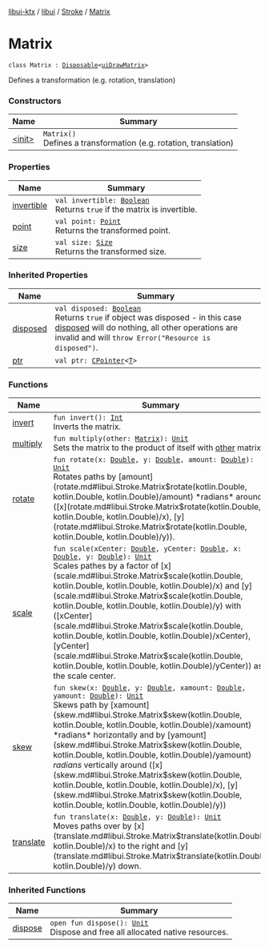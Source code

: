 [libui-ktx](../../../index.md) / [libui](../../index.md) / [Stroke](../index.md) / [Matrix](./index.md)

# Matrix

`class Matrix : `[`Disposable`](../../-disposable/index.md)`<`[`uiDrawMatrix`](../../ui-draw-matrix/index.md)`>`

Defines a transformation (e.g. rotation, translation)

### Constructors

| Name | Summary |
|---|---|
| [&lt;init&gt;](-init-.md) | `Matrix()`<br>Defines a transformation (e.g. rotation, translation) |

### Properties

| Name | Summary |
|---|---|
| [invertible](invertible.md) | `val invertible: `[`Boolean`](https://kotlinlang.org/api/latest/jvm/stdlib/kotlin/-boolean/index.html)<br>Returns `true` if the matrix is invertible. |
| [point](point.md) | `val point: `[`Point`](../-point/index.md)<br>Returns the transformed point. |
| [size](size.md) | `val size: `[`Size`](../-size/index.md)<br>Returns the transformed size. |

### Inherited Properties

| Name | Summary |
|---|---|
| [disposed](../../-disposable/disposed.md) | `val disposed: `[`Boolean`](https://kotlinlang.org/api/latest/jvm/stdlib/kotlin/-boolean/index.html)<br>Returns `true` if object was disposed - in this case [disposed](../../-disposable/disposed.md) will do nothing, all other operations are invalid and will `throw Error("Resource is disposed")`. |
| [ptr](../../-disposable/ptr.md) | `val ptr: `[`CPointer`](../../../kotlinx.cinterop/-c-pointer/index.md)`<`[`T`](../../-disposable/index.md#T)`>` |

### Functions

| Name | Summary |
|---|---|
| [invert](invert.md) | `fun invert(): `[`Int`](https://kotlinlang.org/api/latest/jvm/stdlib/kotlin/-int/index.html)<br>Inverts the matrix. |
| [multiply](multiply.md) | `fun multiply(other: `[`Matrix`](./index.md)`): `[`Unit`](https://kotlinlang.org/api/latest/jvm/stdlib/kotlin/-unit/index.html)<br>Sets the matrix to the product of itself with [other](multiply.md#libui.Stroke.Matrix$multiply(libui.Stroke.Matrix)/other) matrix. |
| [rotate](rotate.md) | `fun rotate(x: `[`Double`](https://kotlinlang.org/api/latest/jvm/stdlib/kotlin/-double/index.html)`, y: `[`Double`](https://kotlinlang.org/api/latest/jvm/stdlib/kotlin/-double/index.html)`, amount: `[`Double`](https://kotlinlang.org/api/latest/jvm/stdlib/kotlin/-double/index.html)`): `[`Unit`](https://kotlinlang.org/api/latest/jvm/stdlib/kotlin/-unit/index.html)<br>Rotates paths by [amount](rotate.md#libui.Stroke.Matrix$rotate(kotlin.Double, kotlin.Double, kotlin.Double)/amount) *radians* around ([x](rotate.md#libui.Stroke.Matrix$rotate(kotlin.Double, kotlin.Double, kotlin.Double)/x), [y](rotate.md#libui.Stroke.Matrix$rotate(kotlin.Double, kotlin.Double, kotlin.Double)/y)). |
| [scale](scale.md) | `fun scale(xCenter: `[`Double`](https://kotlinlang.org/api/latest/jvm/stdlib/kotlin/-double/index.html)`, yCenter: `[`Double`](https://kotlinlang.org/api/latest/jvm/stdlib/kotlin/-double/index.html)`, x: `[`Double`](https://kotlinlang.org/api/latest/jvm/stdlib/kotlin/-double/index.html)`, y: `[`Double`](https://kotlinlang.org/api/latest/jvm/stdlib/kotlin/-double/index.html)`): `[`Unit`](https://kotlinlang.org/api/latest/jvm/stdlib/kotlin/-unit/index.html)<br>Scales pathes by a factor of [x](scale.md#libui.Stroke.Matrix$scale(kotlin.Double, kotlin.Double, kotlin.Double, kotlin.Double)/x) and [y](scale.md#libui.Stroke.Matrix$scale(kotlin.Double, kotlin.Double, kotlin.Double, kotlin.Double)/y) with ([xCenter](scale.md#libui.Stroke.Matrix$scale(kotlin.Double, kotlin.Double, kotlin.Double, kotlin.Double)/xCenter), [yCenter](scale.md#libui.Stroke.Matrix$scale(kotlin.Double, kotlin.Double, kotlin.Double, kotlin.Double)/yCenter)) as the scale center. |
| [skew](skew.md) | `fun skew(x: `[`Double`](https://kotlinlang.org/api/latest/jvm/stdlib/kotlin/-double/index.html)`, y: `[`Double`](https://kotlinlang.org/api/latest/jvm/stdlib/kotlin/-double/index.html)`, xamount: `[`Double`](https://kotlinlang.org/api/latest/jvm/stdlib/kotlin/-double/index.html)`, yamount: `[`Double`](https://kotlinlang.org/api/latest/jvm/stdlib/kotlin/-double/index.html)`): `[`Unit`](https://kotlinlang.org/api/latest/jvm/stdlib/kotlin/-unit/index.html)<br>Skews path by [xamount](skew.md#libui.Stroke.Matrix$skew(kotlin.Double, kotlin.Double, kotlin.Double, kotlin.Double)/xamount) *radians* horizontally and by [yamount](skew.md#libui.Stroke.Matrix$skew(kotlin.Double, kotlin.Double, kotlin.Double, kotlin.Double)/yamount) *radians* vertically around ([x](skew.md#libui.Stroke.Matrix$skew(kotlin.Double, kotlin.Double, kotlin.Double, kotlin.Double)/x), [y](skew.md#libui.Stroke.Matrix$skew(kotlin.Double, kotlin.Double, kotlin.Double, kotlin.Double)/y)) |
| [translate](translate.md) | `fun translate(x: `[`Double`](https://kotlinlang.org/api/latest/jvm/stdlib/kotlin/-double/index.html)`, y: `[`Double`](https://kotlinlang.org/api/latest/jvm/stdlib/kotlin/-double/index.html)`): `[`Unit`](https://kotlinlang.org/api/latest/jvm/stdlib/kotlin/-unit/index.html)<br>Moves paths over by [x](translate.md#libui.Stroke.Matrix$translate(kotlin.Double, kotlin.Double)/x) to the right and [y](translate.md#libui.Stroke.Matrix$translate(kotlin.Double, kotlin.Double)/y) down. |

### Inherited Functions

| Name | Summary |
|---|---|
| [dispose](../../-disposable/dispose.md) | `open fun dispose(): `[`Unit`](https://kotlinlang.org/api/latest/jvm/stdlib/kotlin/-unit/index.html)<br>Dispose and free all allocated native resources. |
